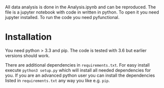 All data analysis is done in the Analysis.ipynb and can be reproduced. The file is a jupyter notebook with 
code in written in python. To open it you need jupyter installed. To run the code you need pyfunctional.

# Installation

You need python > 3.3 and pip. The code is tested with 3.6 but earlier versions should work.

There are additional dependencies in `requirements.txt`. For easy install execute `python3 setup.py` which will
install all needed dependencies for you. If you are an advanced python user you can install the dependencies listed
in `requirements.txt` any way you like e.g. `pip`.
